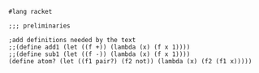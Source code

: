     #lang racket

    ;;; preliminaries

    ;add definitions needed by the text
    ;;(define add1 (let ((f +)) (lambda (x) (f x 1))))
    ;;(define sub1 (let ((f -)) (lambda (x) (f x 1))))
    (define atom? (let ((f1 pair?) (f2 not)) (lambda (x) (f2 (f1 x)))))
